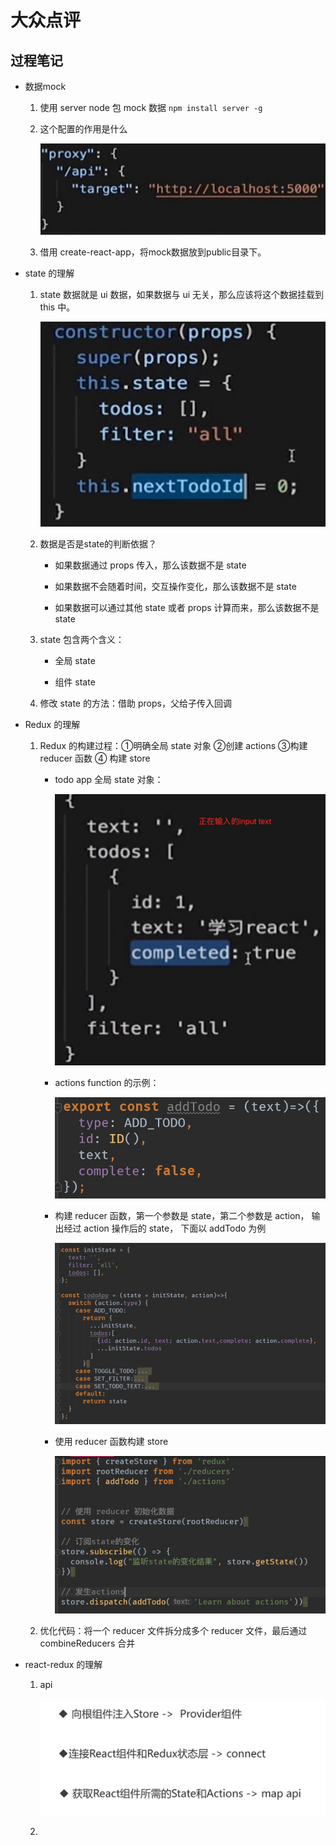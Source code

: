 # 大众点评

## 过程笔记

- 数据mock

    1. 使用 server node 包 mock 数据 `npm install server -g` 
    
    2. 这个配置的作用是什么

       ![](https://raw.githubusercontent.com/wojiaofengzhongzhuifeng/image-host/master/img/20190623143148.png)
 
    3. 借用 create-react-app，将mock数据放到public目录下。
    
- state 的理解

    1. state 数据就是 ui 数据，如果数据与 ui 无关，那么应该将这个数据挂载到 this 中。
    
        ![](https://raw.githubusercontent.com/wojiaofengzhongzhuifeng/image-host/master/img/20190623164016.png)
    
    2. 数据是否是state的判断依据？
    
        - 如果数据通过 props 传入，那么该数据不是 state
        
        - 如果数据不会随着时间，交互操作变化，那么该数据不是 state
        
        - 如果数据可以通过其他 state 或者 props 计算而来，那么该数据不是 state 
        
    3. state 包含两个含义：
    
        - 全局 state
        
        - 组件 state
                  
    4. 修改 state 的方法：借助 props，父给子传入回调
    
- Redux 的理解
    
    1. Redux 的构建过程：①明确全局 state 对象 ②创建 actions ③构建 reducer 函数 ④ 构建 store
    
        - todo app 全局 state 对象：
    
            ![](https://raw.githubusercontent.com/wojiaofengzhongzhuifeng/image-host/master/img/20190624114519.png)
      
        - actions function 的示例：
    
            ![](https://raw.githubusercontent.com/wojiaofengzhongzhuifeng/image-host/master/img/20190624111321.png)
        
        - 构建 reducer 函数，第一个参数是 state，第二个参数是 action， 输出经过 action 操作后的 state， 下面以 addTodo 为例
    
            ![](https://raw.githubusercontent.com/wojiaofengzhongzhuifeng/image-host/master/img/20190624120400.png)
            
        - 使用 reducer 函数构建 store
        
            ![](https://raw.githubusercontent.com/wojiaofengzhongzhuifeng/image-host/master/img/20190624122112.png)
            
    2. 优化代码：将一个 reducer 文件拆分成多个 reducer 文件，最后通过 combineReducers 合并
    
    
           
- react-redux 的理解

    1. api
    
        ![](https://raw.githubusercontent.com/wojiaofengzhongzhuifeng/image-host/master/img/20190623222844.png)
        
    2. 
